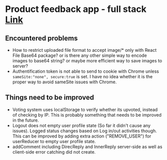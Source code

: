 # Product feedback app - full stack [Link](https://fullstack-product-feedback-app.herokuapp.com/)

## Encountered problems
- How to restrict uploaded file format to accept image/* only with React File Base64 package? or is there any other simple way to encode images to base64 string? or maybe more efficient way to save images to server?
- Authentification token is not able to send to cookie with Chrome unless `sameSite:"none", secure:true` is set. I have no idea whether it is the proper way to avoid sameSite issues with Chrome. 



## Things need to be improved
- Voting system uses localStorage to verify whether its upvoted, instead of checking by IP. This is probably something that needs to be improved in the future.
- Logout does not empty user profile state (So far it didn't cause any issues). Logged status changes based on Log in/out activities though. This can be improved by adding extra action ("REMOVE_USER") for userReducer to empty user profile state.
- addComment including DirecReply and InnerReply server-side as well as client-side error catching did not create.
